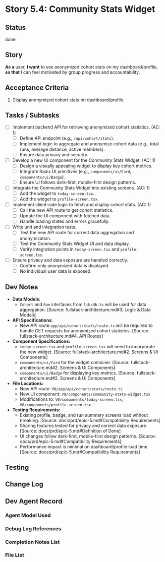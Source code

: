# Story 5.4: Community Stats Widget

## Status
done

## Story
**As a** user,
**I want** to see anonymized cohort stats on my dashboard/profile,
**so that** I can feel motivated by group progress and accountability.

## Acceptance Criteria
1. Display anonymized cohort stats on dashboard/profile

## Tasks / Subtasks
- [ ] Implement backend API for retrieving anonymized cohort statistics. (AC: 1)
  - [ ] Define API endpoint (e.g., `/api/cohort/stats`).
  - [ ] Implement logic to aggregate and anonymize cohort data (e.g., total runs, average distance, active members).
  - [ ] Ensure data privacy and security.
- [ ] Develop a new UI component for the Community Stats Widget. (AC: 1)
  - [ ] Design a visually appealing widget to display key cohort metrics.
  - [ ] Integrate Radix UI primitives (e.g., `components/ui/Card`, `components/ui/Badge`).
  - [ ] Ensure UI follows dark-first, mobile-first design patterns.
- [ ] Integrate the Community Stats Widget into existing screens. (AC: 1)
  - [ ] Add the widget to `today-screen.tsx`.
  - [ ] Add the widget to `profile-screen.tsx`.
- [ ] Implement client-side logic to fetch and display cohort stats. (AC: 1)
  - [ ] Call the new API route to get cohort statistics.
  - [ ] Update the UI component with fetched data.
  - [ ] Handle loading states and errors gracefully.
- [ ] Write unit and integration tests.
  - [ ] Test the new API route for correct data aggregation and anonymization.
  - [ ] Test the Community Stats Widget UI and data display.
  - [ ] Verify integration points in `today-screen.tsx` and `profile-screen.tsx`.
- [ ] Ensure privacy and data exposure are handled correctly.
  - [ ] Confirm only anonymized data is displayed.
  - [ ] No individual user data is exposed.

## Dev Notes
- **Data Models:**
  - `Cohort` and `Run` interfaces from `lib/db.ts` will be used for data aggregation. [Source: fullstack-architecture.md#3. Logic & Data Models]
- **API Specifications:**
  - New API route `app/api/cohort/stats/route.ts` will be required to handle GET requests for anonymized cohort statistics. [Source: fullstack-architecture.md#4. API Routes]
- **Component Specifications:**
  - `today-screen.tsx` and `profile-screen.tsx` will need to incorporate the new widget. [Source: fullstack-architecture.md#2. Screens & UI Components]
  - `components/ui/Card` for the widget container. [Source: fullstack-architecture.md#2. Screens & UI Components]
  - `components/ui/Badge` for displaying key metrics. [Source: fullstack-architecture.md#2. Screens & UI Components]
- **File Locations:**
  - New API route: `V0/app/api/cohort/stats/route.ts`
  - New UI component: `V0/components/community-stats-widget.tsx`
  - Modifications to: `V0/components/today-screen.tsx`, `V0/components/profile-screen.tsx`
- **Testing Requirements:**
  - Existing profile, badge, and run summary screens load without breaking. [Source: docs/prd/epic-5.md#Compatibility Requirements]
  - Sharing features tested for privacy and correct data exposure. [Source: docs/prd/epic-5.md#Definition of Done]
  - UI changes follow dark-first, mobile-first design patterns. [Source: docs/prd/epic-5.md#Compatibility Requirements]
  - Performance impact is minimal on dashboard/profile load time. [Source: docs/prd/epic-5.md#Compatibility Requirements]

## Testing

## Change Log

## Dev Agent Record

### Agent Model Used

### Debug Log References

### Completion Notes List

### File List
